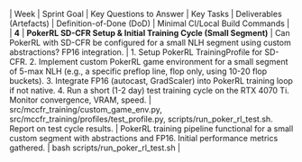 | Week | Sprint Goal | Key Questions to Answer | Key Tasks | Deliverables (Artefacts) | Definition-of-Done (DoD) | Minimal CI/Local Build Commands |
| **4** | **PokerRL SD-CFR Setup & Initial Training Cycle (Small Segment)** | Can PokerRL with SD-CFR be configured for a small NLH segment using custom abstractions? FP16 integration. | 1\. Setup PokerRL TrainingProfile for SD-CFR. 2\. Implement custom PokerRL game environment for a small segment of 5-max NLH (e.g., a specific preflop line, flop only, using 10-20 flop buckets). 3\. Integrate FP16 (autocast, GradScaler) into PokerRL training loop if not native. 4\. Run a short (1-2 day) test training cycle on the RTX 4070 Ti. Monitor convergence, VRAM, speed. | src/mccfr\_training/custom\_game\_env.py, src/mccfr\_training/profiles/test\_profile.py, scripts/run\_poker\_rl\_test.sh. Report on test cycle results. | PokerRL training pipeline functional for a small custom segment with abstractions and FP16. Initial performance metrics gathered. | bash scripts/run\_poker\_rl\_test.sh |